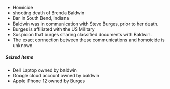 - Homicide
- shooting death of Brenda Baldwin
- Bar in South Bend, Indiana
- Baldwin was in communication with Steve Burges, prior to her death.
- Burges is affiliated with the US Military
- Suspicion that burges sharing classified documents with Baldwin.
- The exact connection between these communications and homoicide is unknown.

##### Seized items
- Dell Laptop owned by baldwin
- Google cloud account owned by baldwin
- Apple iPhone 12 owned by Burges
